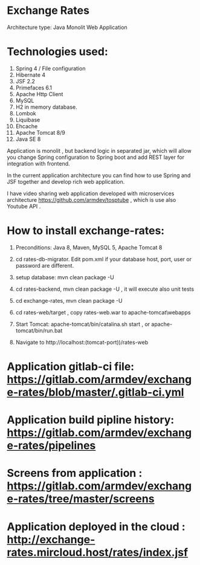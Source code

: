 Exchange Rates
==========

Architecture type: Java Monolit Web Application

Technologies used:
==========

1. Spring 4 / File configuration
2. Hibernate 4
3. JSF 2.2
4. Primefaces 6.1
5. Apache Http Client
6. MySQL
7. H2 in memory database.
8. Lombok
9. Liquibase
10. Ehcache
11. Apache Tomcat 8/9
12. Java SE 8

Application is monolit , but backend logic in separated  jar, which will allow you change Spring configuration to Spring boot and add REST layer for integration with frontend.

In the current application architecture you can find how to use Spring and JSF together and develop rich web application.

I have video sharing web application developed with microservices architecture https://github.com/armdev/tosptube , which is use also Youtube API .


How to install exchange-rates:
==========

1. Preconditions: Java 8, Maven, MySQL 5, Apache Tomcat 8

2. cd rates-db-migrator. Edit pom.xml if your database host, port, user or password are different.
 
3. setup database: mvn clean package -U 

4. cd rates-backend, mvn clean package -U , it will execute also unit tests

5. cd exchange-rates, mvn clean package -U

6. cd rates-web/target , copy rates-web.war to apache-tomcat\webapps

7. Start Tomcat: apache-tomcat/bin/catalina.sh start , or apache-tomcat/bin/run.bat

8. Navigate to http://localhost:(tomcat-port))/rates-web


Application gitlab-ci file: https://gitlab.com/armdev/exchange-rates/blob/master/.gitlab-ci.yml
==========

Application build pipline history: https://gitlab.com/armdev/exchange-rates/pipelines
==========

Screens from application : https://gitlab.com/armdev/exchange-rates/tree/master/screens
==========
Application deployed in the cloud : http://exchange-rates.mircloud.host/rates/index.jsf
==========






